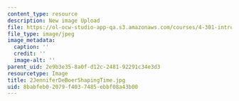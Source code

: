 ```yaml
---
content_type: resource
description: New image Upload
file: https://ol-ocw-studio-app-qa.s3.amazonaws.com/courses/4-301-introduction-to-the-visual-arts-spring-2007/8babfeb02079f4037485ebbf08a43b00_2JenniferDeBoerShapingTime.jpg
file_type: image/jpeg
image_metadata:
  caption: ''
  credit: ''
  image-alt: ''
parent_uid: 2e9b3e35-8a0f-d12c-2481-92291c34e3d3
resourcetype: Image
title: 2JenniferDeBoerShapingTime.jpg
uid: 8babfeb0-2079-f403-7485-ebbf08a43b00
---
```

